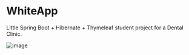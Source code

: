 # WhiteApp

Little Spring Boot + Hibernate + Thymeleaf student project for a Dental Clinic.

![image](https://user-images.githubusercontent.com/64679735/175993134-e660ad5e-53a8-4355-a28f-361753866412.png)
